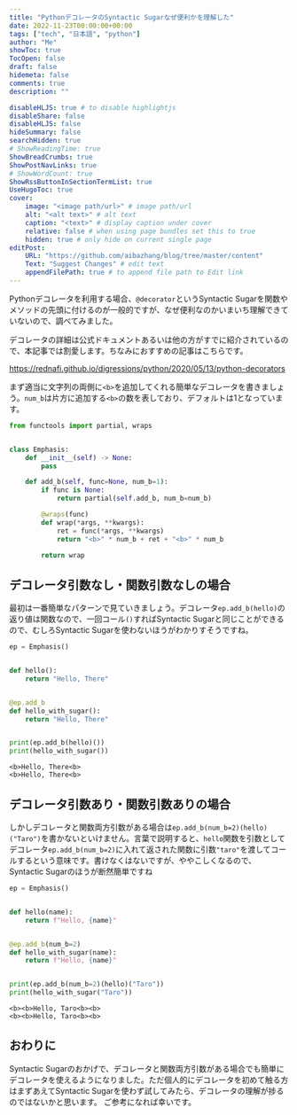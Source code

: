 ```yaml
---
title: "PythonデコレータのSyntactic Sugarなぜ便利かを理解した"
date: 2022-11-23T00:00:00+00:00
tags: ["tech", "日本語", "python"]
author: "Me"
showToc: true
TocOpen: false
draft: false
hidemeta: false
comments: true
description: ""

disableHLJS: true # to disable highlightjs
disableShare: false
disableHLJS: false
hideSummary: false
searchHidden: true
# ShowReadingTime: true
ShowBreadCrumbs: true
ShowPostNavLinks: true
# ShowWordCount: true
ShowRssButtonInSectionTermList: true
UseHugoToc: true
cover:
    image: "<image path/url>" # image path/url
    alt: "<alt text>" # alt text
    caption: "<text>" # display caption under cover
    relative: false # when using page bundles set this to true
    hidden: true # only hide on current single page
editPost:
    URL: "https://github.com/aibazhang/blog/tree/master/content"
    Text: "Suggest Changes" # edit text
    appendFilePath: true # to append file path to Edit link
---
```


Pythonデコレータを利用する場合、`@decorator`というSyntactic Sugarを関数やメソッドの先頭に付けるのが一般的ですが、なぜ便利なのかいまいち理解できていないので、調べてみました。

デコレータの詳細は公式ドキュメントあるいは他の方がすでに紹介されているので、本記事では割愛します。ちなみにおすすめの記事はこちらです。

https://rednafi.github.io/digressions/python/2020/05/13/python-decorators

まず適当に文字列の両側に`<b>`を追加してくれる簡単なデコレータを書きましょう。`num_b`は片方に追加する`<b>`の数を表しており、デフォルトは1となっています。

```python
from functools import partial, wraps


class Emphasis:
    def __init__(self) -> None:
        pass

    def add_b(self, func=None, num_b=1):
        if func is None:
            return partial(self.add_b, num_b=num_b)

        @wraps(func)
        def wrap(*args, **kwargs):
            ret = func(*args, **kwargs)
            return "<b>" * num_b + ret + "<b>" * num_b

        return wrap
```

## デコレータ引数なし・関数引数なしの場合
最初は一番簡単なパターンで見ていきましょう。デコレータ`ep.add_b(hello)`の返り値は関数なので、一回コール`()`すればSyntactic Sugarと同じことができるので、むしろSyntactic Sugarを使わないほうがわかりすそうですね。

```python
ep = Emphasis()


def hello():
    return "Hello, There"


@ep.add_b
def hello_with_sugar():
    return "Hello, There"


print(ep.add_b(hello)())
print(hello_with_sugar())
```

```console
<b>Hello, There<b>
<b>Hello, There<b>
```



## デコレータ引数あり・関数引数ありの場合

しかしデコレータと関数両方引数がある場合は`ep.add_b(num_b=2)(hello)("Taro")`を書かないといけません。言葉で説明すると、`hello`関数を引数としてデコレータ`ep.add_b(num_b=2)`に入れて返された関数に引数`"taro"`を渡してコールするという意味です。書けなくはないですが、ややこしくなるので、Syntactic Sugarのほうが断然簡単ですね

```python
ep = Emphasis()


def hello(name):
    return f"Hello, {name}"


@ep.add_b(num_b=2)
def hello_with_sugar(name):
    return f"Hello, {name}"


print(ep.add_b(num_b=2)(hello)("Taro"))
print(hello_with_sugar("Taro"))
```

```concole
<b><b>Hello, Taro<b><b>
<b><b>Hello, Taro<b><b>
```

## おわりに
Syntactic Sugarのおかげで、デコレータと関数両方引数がある場合でも簡単にデコレータを使えるようになりました。ただ個人的にデコレータを初めて触る方はまずあえてSyntactic Sugarを使わず試してみたら、デコレータの理解が捗るのではないかと思います。
ご参考になれば幸いです。